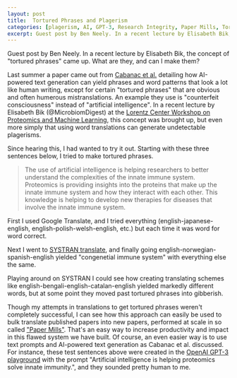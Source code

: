 ```yaml
---
layout: post
title:  Tortured Phrases and Plagerism
categories: [plagerism, AI, GPT-3, Research Integrity, Paper Mills, Tortured Phrases]
excerpt: Guest post by Ben Neely. In a recent lecture by Elisabeth Bik, the concept of "tortured phrases" came up. What are they, and can I make them? 
---
```


Guest post by Ben Neely. In a recent lecture by Elisabeth Bik, the concept of "tortured phrases" came up. What are they, and can I make them? 

Last summer a paper came out from [Cabanac et al.](https://arxiv.org/abs/2107.06751) detailing how AI-powered text generation can yield phrases and word patterns that look a lot like human writing, except for certain "tortured phrases" that are obvious and often humerous mistranslations. An example they use is "counterfeit consciousness" instead of "artificial intelligence". In a recent lecture by Elisabeth Bik (@MicrobiomDigest) at the [Lorentz Center Workshop on Proteomics and Machine Learning](https://www.lorentzcenter.nl/proteomics-and-machine-learning.html), this concept was brought up, but even more simply that using word translations can generate undetectable plagerisms. 

Since hearing this, I had wanted to try it out. Starting with these three sentences below, I tried to make tortured phrases.

>The use of artificial intelligence is helping researchers to better understand the complexities of the innate immune system. Proteomics is providing insights into the proteins that make up the innate immune system and how they interact with each other. This knowledge is helping to develop new therapies for diseases that involve the innate immune system.

First I used Google Translate, and I tried everything (english-japanese-english, english-polish-welsh-english, etc.) but each time it was word for word correct.

Next I went to [SYSTRAN translate](https://www.systran.net/en/translate/), and finally going english-norwegian-spanish-english yielded "congenetial immune system" with everything else the same.

Playing around on SYSTRAN I could see how creating translating schemes like english-bengali-english-catalan-english yielded markedly different words, but at some point they moved past tortured phrases into gibberish.

Though my attempts in translations to get tortured phrases weren't completely successful, I can see how this approach can easily be used to bulk translate published papers into new papers, performed at scale in so called ["Paper Mills"](https://www.nature.com/articles/d41586-021-00733-5). That's an easy way to increase productivity and impact in this flawed system we have built. Of course, an even easier way is to use text prompts and AI-powered text generation as Cabanac et al. discussed. For instance, these test sentences above were created in the [OpenAI GPT-3 playground](https://beta.openai.com/playground) with the prompt "Artificial intelligence is helping proteomics solve innate immunity.", and they sounded pretty human to me.

&nbsp;  
&nbsp;  
&nbsp;  
